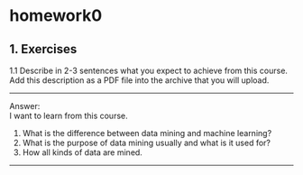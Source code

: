 # homework0
## 1. Exercises 
1.1 Describe in 2-3 sentences what you expect to achieve from this course. Add this description as a PDF file into the 
archive that you will upload.

---
Answer: \
I want to learn from this course.
1. What is the difference between data mining and machine learning?
2. What is the purpose of data mining usually and what is it used for?
3. How all kinds of data are mined.
---
